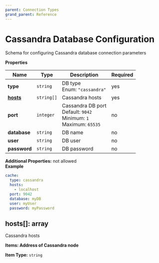 ```yaml
---
parent: Connection Types
grand_parent: Reference
---
```


# Cassandra Database Configuration

Schema for configuring Cassandra database connection parameters


**Properties**

|Name|Type|Description|Required|
|----|----|-----------|--------|
|**type**|`string`|DB type<br/>Enum: `"cassandra"`<br/>|yes|
|[**hosts**](#hosts)|`string[]`|Cassandra hosts<br/>|yes|
|**port**|`integer`|Cassandra DB port<br/>Default: `9042`<br/>Minimum: `1`<br/>Maximum: `65535`<br/>|no|
|**database**|`string`|DB name<br/>|no|
|**user**|`string`|DB user<br/>|no|
|**password**|`string`|DB password<br/>|no|

**Additional Properties:** not allowed  
**Example**

```yaml
cache:
  type: cassandra
  hosts:
    - localhost
  port: 9042
  database: myDB
  user: myUser
  password: myPassword

```

<a name="hosts"></a>
## hosts\[\]: array

Cassandra hosts


**Items: Address of Cassandra node**

**Item Type:** `string`  

